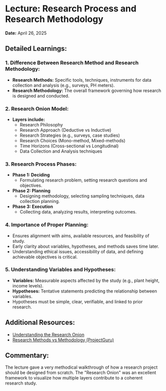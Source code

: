 # Lecture: Research Process and Research Methodology
**Date:** April 26, 2025

## Detailed Learnings:

### 1. Difference Between Research Method and Research Methodology:
- **Research Methods:** Specific tools, techniques, instruments for data collection and analysis (e.g., surveys, PH meters).
- **Research Methodology:** The overall framework governing how research is designed and conducted.

### 2. Research Onion Model:
- **Layers include:**
  - Research Philosophy
  - Research Approach (Deductive vs Inductive)
  - Research Strategies (e.g., surveys, case studies)
  - Research Choices (Mono-method, Mixed-methods)
  - Time Horizons (Cross-sectional vs Longitudinal)
  - Data Collection and Analysis techniques

### 3. Research Process Phases:
- **Phase 1: Deciding**
  - Formulating research problem, setting research questions and objectives.
- **Phase 2: Planning**
  - Designing methodology, selecting sampling techniques, data collection planning.
- **Phase 3: Execution**
  - Collecting data, analyzing results, interpreting outcomes.

### 4. Importance of Proper Planning:
- Ensures alignment with aims, available resources, and feasibility of study.
- Early clarity about variables, hypotheses, and methods saves time later.
- Understanding ethical issues, accessibility of data, and defining achievable objectives is critical.

### 5. Understanding Variables and Hypotheses:
- **Variables:** Measurable aspects affected by the study (e.g., plant height, income levels).
- **Hypotheses:** Tentative statements predicting the relationship between variables.
- Hypotheses must be simple, clear, verifiable, and linked to prior research.

## Additional Resources:
- [Understanding the Research Onion](https://www.researchgate.net/publication/308631140_The_research_onion_Derived_from_Saunders_Lewis_and_Thornhill_2007)
- [Research Methods vs Methodology (ProjectGuru)](https://www.projectguru.in/research-methods-vs-research-methodology/)

## Commentary:
The lecture gave a very methodical walkthrough of how a research project should be designed from scratch. The "Research Onion" was an excellent framework to visualize how multiple layers contribute to a coherent research study.
